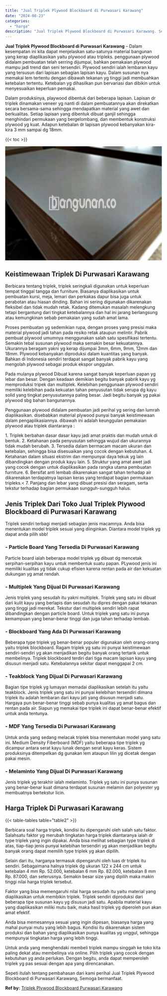 ```yaml
---
title: "Jual Triplek Plywood Blockboard di Purwasari Karawang"
date: "2024-08-23"
categories: 
  - "harga"
description: "Jual Triplek Plywood Blockboard di Purwasari Karawang. Sepeti itulah tentang pembahasan dari kami perihal Jual Triplek Plywood Blockboard di Purwasari Karawa..."
---
```


**Jual Triplek Plywood Blockboard di Purwasari Karawang** – Dalam kesempatan ini kita dapat menjelaskan satu-satunya material bangunan yang kerap diaplikasikan yaitu plywood atau tripleks. penggunaan plywood didalam pembuatan telah serring dijumpai, bahkan pemakaian plywood mampu jadi trend dan seni tersendiri. Plywood sendiri ialah lembaran kayu yang tersusun dari lapisan sebagian lapisan kayu. Dalam susunan nya memakai lem tertentu dengan dibawah tekanan yg tinggi jadi membuahkan ketebalan tertentu. Ketebalan yg dihasilkan pun bervariasi dan dibikin untuk menyesuaikan keperluan pemakai.

Dalam produksinya, playwood dibentuk dari beberapa lapisan. Lapisan dr triplek dinamakan veneer yg nanti di dalam pembuatannya akan direkatkan secara bersama-sama sehingga mendapatkan material yang awet dan berkualitas. Setiap lapisan yang dibentuk dibuat ganjil sehingga menghindari permukaan yang bergelombang, dan membentuk konstruksi plywood yg kuat. Adapun ketebalan dr lapisan plywood kebanyakan kira-kira 3 mm sampai dg 18mm.

{{< toc >}}

![Jual Triplek Plywood Blockboard di Purwasari Karawang](/images/jual-triplek-murah-31.png)

## Keistimewaan Triplek Di Purwasari Karawang

Berbicara tentang triplek, triplek seringkali digunakan untuk keperluan tempat tinggal tangga dan furniture. Biasanya diaplikasikan untuk pembuatan kursi, meja, lemari dan perkakas dapur bisa juga untuk perabotan atau hiasan dinding. Bahan ini sering digunakan dikarenakan fleksibel dan tidak mudah retak. Kadang ditemukan masalah melengkung tetapi bergantung dari tingkat ketebalannya dan hal ini jarang berlangsung atau kemungkinan sebab pemakaian yang sudah amat lama.

Proses pembuatan yg sedemikian rupa, dengan proses yang presisi maka material plywood jadi tahan pada resiko retak ataupun melintir. Pabrik pembuat plywood umumnya menggunakan salah satu spesifikasi tertentu. Semakin tebal susunan plywood maka semakin besar kekuatannya. Ukurannya beragam yakni yg kerap dijumpai 3mm, 6mm, 9mm, 12mm dan 18mm. Plywood kebanyakan diproduksi dalam kuantitas yang banyak. Bahkan di Indonesia sendiri terdapat sangat banyak pabrik kayu yang mengolah plywood sebagai produk ekspor unggulan.

Pada mulanya plywood Dibuat karena sangat banyak keperluan papan yg lebar dan besar. Dengan keadaan demikian begitu banyak pabrik kayu yg memproduksi tripek dan multiplek. Kelebihan penggunaan plywood sendiri memiliki kelebihan pada kekuatan tahan penyusutan tidak serupa dg kayu solid yang tingkat penyusutannya paling besar. Jadi begitu banyak yg pakai plywood sbg bahan bangunannya.

Penggunaan plywood didalam pembuatan jadi perihal yg sering dan lumrah diaplikasikan. disebabkan material plywood punyai banyak keistimewaan dalam pengaplikasiannya. dibawah ini adalah keunggulan pemakaian plywood atau triplek diantaranya :

1\. Triplek berbahan dasar dasar kayu jadi amat praktis dan mudah untuk di bentuk. 2. Ketahanan pada penyusutan sehingga wujud dan ukurannya tidak mudah berubah. 3. Tersedia dalam bermacam macam ukuran dan ketebalan, sehingga bisa disesuaikan yang cocok dengan kebutuhan. 4. Ketahanan dalam situasi ekstrim dan mempunyai daya tekuk yg lain dibandingkan dengan produk kayu lain. 5. Struktur yang amat awet jadi yang cocok dengan untuk diaplikasikan pada rangka utama pembuatan furniture. 6. Bersifat anti lembab dikarenakan sangat tahan terhadap air dikarenakan terdapatnya lapisan keras yang terdapat bagian permukaan tripleks.< 7. Panjang dan lebar yang dibuat presisi dan seragam, serta tekstur terhadap bagian permukaan sungguh-sungguh halus.

## Jenis Triplek Dari Toko Jual Triplek Plywood Blockboard di Purwasari Karawang

Triplek sendiri terbagi menjadi sebagian jenis macamnya. Anda bisa menentukan model triplek sesuai yang diinginkan. Diantara model triplek yg dapat anda pilih sbb!

### \- Particle Board Yang Tersedia Di Purwasari Karawang

Particle board ialah beberapa model triplek yg dibuat dg mencetak serpihan-serpihan kayu untuk membentuk suatu papan. PLywood jenis ini memiliki kualitas yg tidak cukup efisien karena rentan pada air dan kekuatan dukungan yg amat rendah.

### \- Multiplek Yang Dijual Di Purwasari Karawang

Jenis triplek yang sesudah itu yakni multiplek. Triplek yang satu ini dibuat dari kulit kayu yang berlapis dan sesudah itu dipres dengan pakai tekanan yang tinggi jadi merekat. Tekstur dari multiplek sendiri lebih rapat dibandingkan dengan particle board. Untuk triplek yang satu ini punya kemampuan yang benar-benar tinggi dan juga tahan terhadap lembab.

### \- Blockboard Yang Ada Di Purwasari Karawang

Beberapa type triplek yg benar-benar populer digunakan oleh orang-orang yaitu triplek blockboard. Ragam triplek yg satu ini punyai keistimewaan sendiri-sendiri yg akan menjadikan begitu banyak orang tertarik untuk membelinya. Triplek blockboard terdiri dari tiga macam lapisan kayu yang disusun menjadi satu. Ketebalannya sekitar dapat menggapai 2 cm.

### \- Teakblock Yang Dijual Di Purwasari Karawang

Bagian tipe triplek yg lumayan memadai diaplikasikan setelah itu yaitu teakblock. Jenis triplek yang satu ini punyai kelebihan tersendiri dimana triplek itu adalah lembaran dari kayu jati yang disusun menjadi satu. Hargaya pun benar-benar tinggi sebab punya kualitas yg amat bagus dan rentan pada air. Siapun yg memakai tipe triplek ini dapat benar-benar efektif untuk anda tentunya.

### \- MDF Yang Tersedia Di Purwasari Karawang

Untuk anda yang sedang melacak triplek bisa menentukan model yang satu ini. Medium Density Fiberboard (MDF) yaitu beberapa tipe triplek yg dicampur antara serat kayu lunak dengan serat kayu keras. Sistem produksinya ditempelkan dg gunakan lem ataupun lilin yg dicetak dengan pakai mesin.

### \- Melaminto Yang Dijual Di Purwasari Karawang

Jenis triplek yg terakhir ialah melaminto. Triplek yg satu ini punya susunan yang benar-benar kuat dimana terdapat susunan melamin dan polyester yg membuatnya bertekstur licin.

## Harga Triplek Di Purwasari Karawang

{{< table-tables table="table2" >}}

Berbicara soal harga triplek, kondisi itu dipengaruhi oleh salah satu faktor. Salahsatu faktor yg merubah tingkatan harga triplek diantaranya ialah dr type triplek yang ingin dipakai. Anda bisa melihat sebagian type triplek di atas, tiap-tiap jenis punyai kelebihan tersendiri yg akan menjadikan begitu banyak orang dapat memilih type triplek yg akan dipilih.

Selain dari itu, harganya termasuk dipengaruhi oleh luas dr triplek itu sendiri. Sebagaimana halnya triplek dg ukuran 122 x 244 cm untuk ketebalan 4 mm Rp. 52.000, ketebalan 6 mm Rp. 82.000, ketebalan 8 mm Rp. 87.000, dan seterusnya. Semakin besar size yang dipilih maka makin tinggi nilai harga triplek tersebut.

Faktor yang bisa memengaruhi nilai harga sesudah itu yaitu material yang diaplikasikan untuk membikin triplek. Triplek sendiri diproduksi dari beberapa tipe susunan kayu yg disusun jadi satu. Apabila material kayu yang diaplikasikan miliki mutu baik, maka hasil triplek yg diperoleh pun akan amat efektif.

Anda bisa memesannya sesuai yang ingin dipesan, biasanya harga yang mahal punyai mutu yang lebih bagus. Kondisi itu dikarenakan sistem produksi dan bahan yang diaplikasikan punya kualitas yg unggul, sehingga mempunyai tingkatan harga yang lebih tinggi.

Untuk anda yang menghendaki membeli triplek mampu singgah ke toko kita paling dekat atau membelinya via online. Pilih triplek yang cocok dengan kebutuhan yg anda perlukan. Dengan begitu, anda dapat memperoleh triplek yg pas sesuai dengan apa yang direncanakan.

Sepeti itulah tentang pembahasan dari kami perihal Jual Triplek Plywood Blockboard di Purwasari Karawang, Semoga bermanfaat.

**Ref by:** [Triplek Plywood Blockboard Purwasari Karawang](https://id.wikipedia.org/wiki/Triplek)
